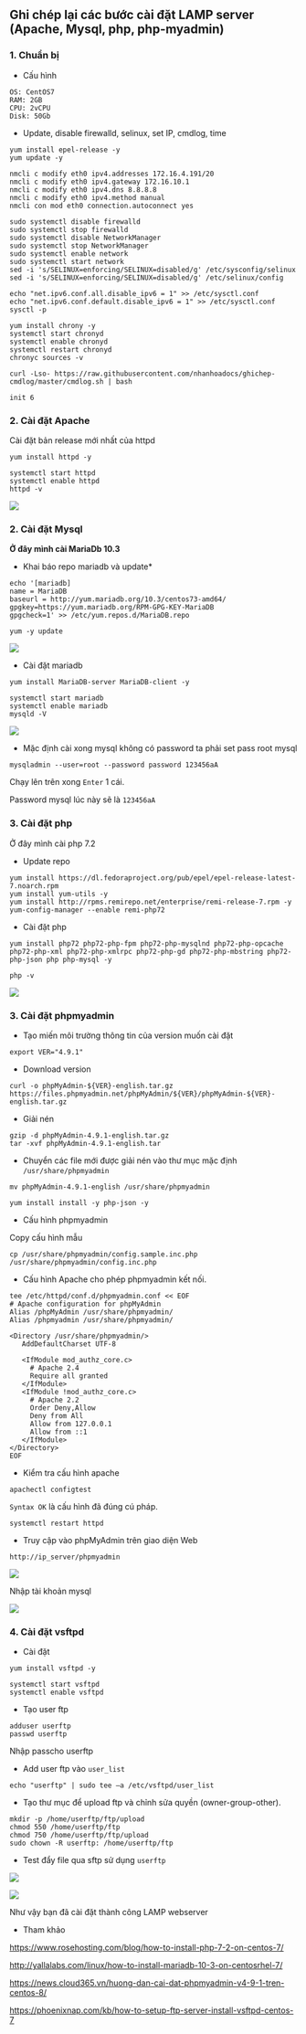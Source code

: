 ## Ghi chép lại các bước cài đặt LAMP server (Apache, Mysql, php, php-myadmin)

### 1. Chuẩn bị

- Cấu hình

```
OS: CentOS7
RAM: 2GB
CPU: 2vCPU
Disk: 50Gb
```

- Update, disable firewalld, selinux, set IP, cmdlog, time
```
yum install epel-release -y
yum update -y
```

```
nmcli c modify eth0 ipv4.addresses 172.16.4.191/20
nmcli c modify eth0 ipv4.gateway 172.16.10.1
nmcli c modify eth0 ipv4.dns 8.8.8.8
nmcli c modify eth0 ipv4.method manual
nmcli con mod eth0 connection.autoconnect yes
```

```
sudo systemctl disable firewalld
sudo systemctl stop firewalld
sudo systemctl disable NetworkManager
sudo systemctl stop NetworkManager
sudo systemctl enable network
sudo systemctl start network
sed -i 's/SELINUX=enforcing/SELINUX=disabled/g' /etc/sysconfig/selinux
sed -i 's/SELINUX=enforcing/SELINUX=disabled/g' /etc/selinux/config
```

```
echo "net.ipv6.conf.all.disable_ipv6 = 1" >> /etc/sysctl.conf
echo "net.ipv6.conf.default.disable_ipv6 = 1" >> /etc/sysctl.conf
sysctl -p
```

```
yum install chrony -y 
systemctl start chronyd 
systemctl enable chronyd
systemctl restart chronyd 
chronyc sources -v
```

```
curl -Lso- https://raw.githubusercontent.com/nhanhoadocs/ghichep-cmdlog/master/cmdlog.sh | bash
```

```
init 6
```

### 2. Cài đặt Apache

Cài đặt bản release mới nhất của httpd

```
yum install httpd -y
```

```
systemctl start httpd
systemctl enable httpd 
httpd -v
```

![](../images/image-lamp/Screenshot_532.png)

### 2. Cài đặt Mysql

**Ở đây mình cài MariaDb 10.3**

- Khai báo repo mariadb và update*

```
echo '[mariadb]
name = MariaDB
baseurl = http://yum.mariadb.org/10.3/centos73-amd64/
gpgkey=https://yum.mariadb.org/RPM-GPG-KEY-MariaDB
gpgcheck=1' >> /etc/yum.repos.d/MariaDB.repo
```

```
yum -y update
```
![](../images/image-lamp/Screenshot_533.png)

- Cài đặt mariadb

```
yum install MariaDB-server MariaDB-client -y
```

```
systemctl start mariadb
systemctl enable mariadb
mysqld -V
```
![](../images/image-lamp/Screenshot_534.png)

- Mặc định cài xong mysql không có password ta phải set pass root mysql

```
mysqladmin --user=root --password password 123456aA
```

Chạy lên trên xong `Enter` 1 cái.

Password mysql lúc này sẽ là `123456aA`

### 3. Cài đặt php

Ở đây mình cài php 7.2

- Update repo

```
yum install https://dl.fedoraproject.org/pub/epel/epel-release-latest-7.noarch.rpm
yum install yum-utils -y
yum install http://rpms.remirepo.net/enterprise/remi-release-7.rpm -y
yum-config-manager --enable remi-php72
```

- Cài đặt php

```
yum install php72 php72-php-fpm php72-php-mysqlnd php72-php-opcache php72-php-xml php72-php-xmlrpc php72-php-gd php72-php-mbstring php72-php-json php php-mysql -y
```

```
php -v
```

![](../images/image-lamp/Screenshot_535.png)

### 3. Cài đặt phpmyadmin

- Tạo miến môi trường thông tin của version muốn cài đặt

```
export VER="4.9.1"
```
- Download version

```
curl -o phpMyAdmin-${VER}-english.tar.gz  https://files.phpmyadmin.net/phpMyAdmin/${VER}/phpMyAdmin-${VER}-english.tar.gz
```

- Giải nén

```
gzip -d phpMyAdmin-4.9.1-english.tar.gz
tar -xvf phpMyAdmin-4.9.1-english.tar
```

- Chuyển các file mới được giải nén vào thư mục mặc định `/usr/share/phpmyadmin`

```
mv phpMyAdmin-4.9.1-english /usr/share/phpmyadmin
```

```
yum install install -y php-json -y
```

- Cấu hình phpmyadmin

Copy cấu hình mẫu

```
cp /usr/share/phpmyadmin/config.sample.inc.php /usr/share/phpmyadmin/config.inc.php
```

- Cấu hình Apache cho phép phpmyadmin kết nối.

```
tee /etc/httpd/conf.d/phpmyadmin.conf << EOF
# Apache configuration for phpMyAdmin
Alias /phpMyAdmin /usr/share/phpmyadmin/
Alias /phpmyadmin /usr/share/phpmyadmin/

<Directory /usr/share/phpmyadmin/>
   AddDefaultCharset UTF-8

   <IfModule mod_authz_core.c>
     # Apache 2.4
     Require all granted
   </IfModule>
   <IfModule !mod_authz_core.c>
     # Apache 2.2
     Order Deny,Allow
     Deny from All
     Allow from 127.0.0.1
     Allow from ::1
   </IfModule>
</Directory>
EOF
```

- Kiểm tra cấu hình apache

```
apachectl configtest
```

`Syntax OK` là cấu hình đã đúng cú pháp.

```
systemctl restart httpd
```

- Truy cập vào phpMyAdmin trên giao diện Web

```
http://ip_server/phpmyadmin
```

![](../images/image-lamp/Screenshot_536.png)

Nhập tài khoản mysql

![](../images/image-lamp/Screenshot_537.png)

### 4. Cài đặt vsftpd

- Cài đặt

```
yum install vsftpd -y
```

```
systemctl start vsftpd
systemctl enable vsftpd
```

- Tạo user ftp

```
adduser userftp
passwd userftp
```
Nhập passcho userftp

- Add user ftp vào `user_list`

```
echo "userftp" | sudo tee –a /etc/vsftpd/user_list
```

- Tạo thư mục để upload ftp và chỉnh sửa quyền (owner-group-other).

```
mkdir -p /home/userftp/ftp/upload
chmod 550 /home/userftp/ftp
chmod 750 /home/userftp/ftp/upload
sudo chown -R userftp: /home/userftp/ftp
```

- Test đẩy file qua sftp sử dụng `userftp`

![](../images/image-lamp/Screenshot_538.png)

![](../images/image-lamp/Screenshot_538.png)

Như vậy bạn đã cài đặt thành công LAMP webserver

- Tham khảo

https://www.rosehosting.com/blog/how-to-install-php-7-2-on-centos-7/

http://yallalabs.com/linux/how-to-install-mariadb-10-3-on-centosrhel-7/

https://news.cloud365.vn/huong-dan-cai-dat-phpmyadmin-v4-9-1-tren-centos-8/

https://phoenixnap.com/kb/how-to-setup-ftp-server-install-vsftpd-centos-7



